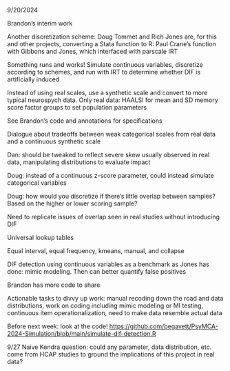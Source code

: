 9/20/2024

Brandon’s interim work


Another discretization scheme: Doug Tommet and Rich Jones are, for this and other projects, converting a Stata function to R: Paul Crane’s function with Gibbons and Jones, which interfaced with parscale IRT 


Something runs and works!
 Simulate continuous variables, discretize according to schemes, and run with IRT to determine whether DIF is artificially induced

Instead of using real scales, use a synthetic scale and convert to more typical neurospych data. 
Only real data: HAALSI for mean and SD memory score factor groups to set population parameters

See Brandon’s code and annotations for specifications

Dialogue about tradeoffs between weak categorical scales from real data and a continuous synthetic scale

Dan: should be tweaked to reflect severe skew usually observed in real data, manipulating distributions to evaluate impact

Doug: instead of a continuous z-score parameter, could instead simulate categorical variables

Doug: how would you discretize if there’s little overlap between samples? Based on the higher or lower scoring sample? 

Need to replicate issues of overlap seen in real studies without introducing DIF

Universal lookup tables

Equal interval, equal frequency, kmeans, manual, and collapse


DIF detection using continuous variables as a benchmark as Jones has done: mimic modeling. Then can better quantify false positives

Brandon has more code to share

Actionable tasks to divvy up work: manual recoding down the road and data distributions, work on coding including mimic modeling or MI testing, continuous item operationalization, need to make data resemble actual data

Before next week: look at the code!
 https://github.com/begavett/PsyMCA-2024-Simulation/blob/main/simulate-dif-detection.R


9/27 
Naive Kendra question: could any parameter, data distribution, etc. come from HCAP studies to ground the implications of this project in real data? 
